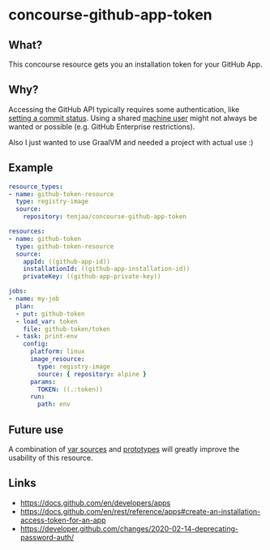 # concourse-github-app-token

## What?
This concourse resource gets you an installation token for your GitHub App.

## Why?
Accessing the GitHub API typically requires some authentication, like [setting a commit status](https://docs.github.com/en/rest/reference/repos#statuses).
Using a shared [machine user](https://developer.github.com/v3/guides/managing-deploy-keys/#machine-users) might not always be wanted or possible (e.g. GitHub Enterprise restrictions).

Also I just wanted to use GraalVM and needed a project with actual use :)

## Example
```yaml
resource_types:
- name: github-token-resource
  type: registry-image
  source:
    repository: tenjaa/concourse-github-app-token

resources:
- name: github-token
  type: github-token-resource
  source:
    appId: ((github-app-id))
    installationId: ((github-app-installation-id))
    privateKey: ((github-app-private-key))

jobs:
- name: my-job
  plan:
  - put: github-token
  - load_var: token
    file: github-token/token
  - task: print-env
    config:
      platform: linux
      image_resource:
        type: registry-image
        source: { repository: alpine }
      params:
        TOKEN: ((.:token))
      run:
        path: env
```

## Future use
A combination of [var sources](https://github.com/concourse/rfcs/blob/master/039-var-sources/proposal.md) and [prototypes](https://github.com/concourse/rfcs/blob/master/037-prototypes/proposal.md) will greatly improve the usability of this resource.

## Links
- https://docs.github.com/en/developers/apps
- https://docs.github.com/en/rest/reference/apps#create-an-installation-access-token-for-an-app
- https://developer.github.com/changes/2020-02-14-deprecating-password-auth/
